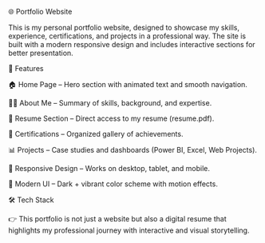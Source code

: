 🌐 Portfolio Website

This is my personal portfolio website, designed to showcase my skills, experience, certifications, and projects in a professional way. The site is built with a modern responsive design and includes interactive sections for better presentation.

🚀 Features

🏠 Home Page – Hero section with animated text and smooth navigation.

👨‍💻 About Me – Summary of skills, background, and expertise.

📄 Resume Section – Direct access to my resume (resume.pdf).

🏅 Certifications – Organized gallery of achievements.

📊 Projects – Case studies and dashboards (Power BI, Excel, Web Projects).

📱 Responsive Design – Works on desktop, tablet, and mobile.

🎨 Modern UI – Dark + vibrant color scheme with motion effects.

🛠️ Tech Stack

👉 This portfolio is not just a website but also a digital resume that highlights my professional journey with interactive and visual storytelling.
